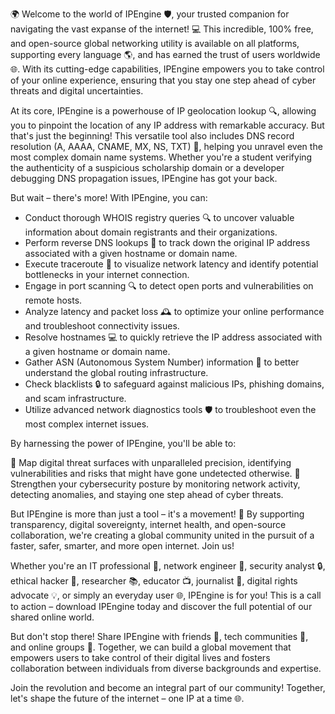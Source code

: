 🌍 Welcome to the world of IPEngine 🛡️, your trusted companion for navigating the vast expanse of the internet! 💻 This incredible, 100% free, and open-source global networking utility is available on all platforms, supporting every language 🌎, and has earned the trust of users worldwide 🌐. With its cutting-edge capabilities, IPEngine empowers you to take control of your online experience, ensuring that you stay one step ahead of cyber threats and digital uncertainties.

At its core, IPEngine is a powerhouse of IP geolocation lookup 🔍, allowing you to pinpoint the location of any IP address with remarkable accuracy. But that's just the beginning! This versatile tool also includes DNS record resolution (A, AAAA, CNAME, MX, NS, TXT) 📡, helping you unravel even the most complex domain name systems. Whether you're a student verifying the authenticity of a suspicious scholarship domain or a developer debugging DNS propagation issues, IPEngine has got your back.

But wait – there's more! With IPEngine, you can:

* Conduct thorough WHOIS registry queries 🔍 to uncover valuable information about domain registrants and their organizations.
* Perform reverse DNS lookups 🔄 to track down the original IP address associated with a given hostname or domain name.
* Execute traceroute 📡 to visualize network latency and identify potential bottlenecks in your internet connection.
* Engage in port scanning 🔍 to detect open ports and vulnerabilities on remote hosts.
* Analyze latency and packet loss 🕰️ to optimize your online performance and troubleshoot connectivity issues.
* Resolve hostnames 💻 to quickly retrieve the IP address associated with a given hostname or domain name.
* Gather ASN (Autonomous System Number) information 🔑 to better understand the global routing infrastructure.
* Check blacklists 🔒 to safeguard against malicious IPs, phishing domains, and scam infrastructure.
* Utilize advanced network diagnostics tools 🛡️ to troubleshoot even the most complex internet issues.

By harnessing the power of IPEngine, you'll be able to:

🚀 Map digital threat surfaces with unparalleled precision, identifying vulnerabilities and risks that might have gone undetected otherwise.
🔐 Strengthen your cybersecurity posture by monitoring network activity, detecting anomalies, and staying one step ahead of cyber threats.

But IPEngine is more than just a tool – it's a movement! 🌟 By supporting transparency, digital sovereignty, internet health, and open-source collaboration, we're creating a global community united in the pursuit of a faster, safer, smarter, and more open internet. Join us!

Whether you're an IT professional 🔧, network engineer 🔩, security analyst 🔒, ethical hacker 🤖, researcher 📚, educator 📺, journalist 📰, digital rights advocate 💡, or simply an everyday user 🌐, IPEngine is for you! This is a call to action – download IPEngine today and discover the full potential of our shared online world.

But don't stop there! Share IPEngine with friends 👫, tech communities 🤝, and online groups 💬. Together, we can build a global movement that empowers users to take control of their digital lives and fosters collaboration between individuals from diverse backgrounds and expertise.

Join the revolution and become an integral part of our community! Together, let's shape the future of the internet – one IP at a time 🌐.
